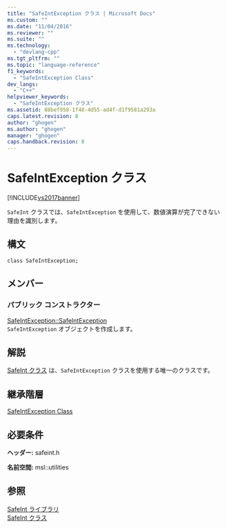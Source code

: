 ```yaml
---
title: "SafeIntException クラス | Microsoft Docs"
ms.custom: ""
ms.date: "11/04/2016"
ms.reviewer: ""
ms.suite: ""
ms.technology: 
  - "devlang-cpp"
ms.tgt_pltfrm: ""
ms.topic: "language-reference"
f1_keywords: 
  - "SafeIntException Class"
dev_langs: 
  - "C++"
helpviewer_keywords: 
  - "SafeIntException クラス"
ms.assetid: 88bef958-1f48-4d55-ad4f-d1f9581a293a
caps.latest.revision: 8
author: "ghogen"
ms.author: "ghogen"
manager: "ghogen"
caps.handback.revision: 8
---
```

# SafeIntException クラス
[!INCLUDE[vs2017banner](../assembler/inline/includes/vs2017banner.md)]

`SafeInt` クラスでは、`SafeIntException` を使用して、数値演算が完了できない理由を識別します。  
  
## 構文  
  
```  
class SafeIntException;  
```  
  
## メンバー  
  
### パブリック コンストラクター  
 [SafeIntException::SafeIntException](../Topic/SafeIntException::SafeIntException.md)  
 `SafeIntException` オブジェクトを作成します。  
  
## 解説  
 [SafeInt クラス](../windows/safeint-class.md) は、`SafeIntException` クラスを使用する唯一のクラスです。  
  
## 継承階層  
 [SafeIntException Class](../windows/safeintexception-class.md)  
  
## 必要条件  
 **ヘッダー:** safeint.h  
  
 **名前空間:** msl::utilities  
  
## 参照  
 [SafeInt ライブラリ](../windows/safeint-library.md)   
 [SafeInt クラス](../windows/safeint-class.md)